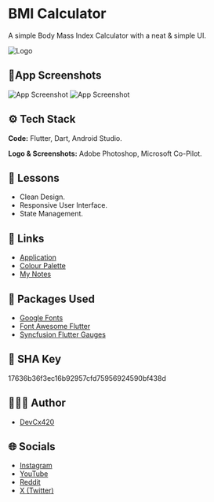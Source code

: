 # BMI Calculator
A simple Body Mass Index Calculator with a neat & simple UI.

![Logo](https://i.ibb.co/T483MHq/BMI-Logo-Custom.png)

## 📱App Screenshots

![App Screenshot](https://i.ibb.co/Q9fNFj0/BMI-v2-0-Screenshot-1.png)
![App Screenshot](https://i.ibb.co/pKMP5F7/BMI-v2-0-Screenshot-2.png)

## ⚙️ Tech Stack

**Code:** Flutter, Dart, Android Studio.

**Logo & Screenshots:** Adobe Photoshop, Microsoft Co-Pilot.

## 📖 Lessons

- Clean Design.
- Responsive User Interface.
- State Management.

## 🔗 Links

- [Application](https://drive.google.com/drive/folders/17lEOtBw1qY7emOO0nBO7jWEf0xGNHHFx?usp=sharing)
- [Colour Palette](https://www.notion.so/sricharanprabhakar/Blueberry-Vanilla-Frost-98b8405882004f1faeacf2d7f93feddd?pvs=4)
- [My Notes](https://sricharanprabhakar.notion.site/Flutter-Dart-3f7e80a2bb594ad5a53fa9fff551f22a)

## 📂 Packages Used

- [Google Fonts](https://pub.dev/packages/google_fonts)
- [Font Awesome Flutter](https://pub.dev/packages/font_awesome_flutter)
- [Syncfusion Flutter Gauges](https://pub.dev/packages/syncfusion_flutter_gauges)

## 🔑 SHA Key

17636b36f3ec16b92957cfd75956924590bf438d

## 🧑🏻‍💻 Author

- [DevCx420](https://www.github.com/gh-devcx420)

## 🌐 Socials

- [Instagram](https://www.instagram.com/ig_devcx420)
- [YouTube](https://www.youtube.com/@yt_devcx420)
- [Reddit](https://www.reddit.com/user/rd_devCx420)
- [X (Twitter)](https://twitter.com/tw_devCx420)
